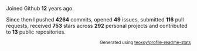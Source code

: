 Joined Github **12** years ago.

Since then I pushed **4264** commits, opened **49** issues, submitted **116** pull requests, received **753** stars across **292** personal projects and contributed to **13** public repositories.

<p align="right"><sub>Generated using <a href="https://github.com/marketplace/actions/profile-readme-stats">teoxoy/profile-readme-stats</a></sub></p>
